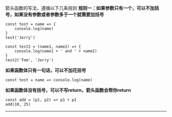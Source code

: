 箭头函数的写法，遵循以下几条规则
**规则一：如果参数只有一个，可以不加括号，如果没有参数或者参数多于一个就需要加括号**
```
const test = name => {
    console.log(name)
}
test('Jerry')

const test2 = (name1, name2) => {
    console.log(name1 + ' and ' + name2)
}
test2('Tom', 'Jerry')
```
**如果函数体只有一句话，可以不加花括号**
```
const test = name => console.log(name) 
```
**如果函数体没有括号，可以不写return，箭头函数会帮你return**
```
const add = (p1, p2) => p1 + p2
add(10, 25)
```
****
